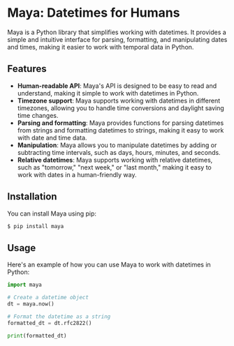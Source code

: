 # Maya: Datetimes for Humans

Maya is a Python library that simplifies working with datetimes. It provides a simple and intuitive interface for parsing, formatting, and manipulating dates and times, making it easier to work with temporal data in Python.

## Features

- **Human-readable API**: Maya's API is designed to be easy to read and understand, making it simple to work with datetimes in Python.
- **Timezone support**: Maya supports working with datetimes in different timezones, allowing you to handle time conversions and daylight saving time changes.
- **Parsing and formatting**: Maya provides functions for parsing datetimes from strings and formatting datetimes to strings, making it easy to work with date and time data.
- **Manipulation**: Maya allows you to manipulate datetimes by adding or subtracting time intervals, such as days, hours, minutes, and seconds.
- **Relative datetimes**: Maya supports working with relative datetimes, such as "tomorrow," "next week," or "last month," making it easy to work with dates in a human-friendly way.

## Installation

You can install Maya using pip:

```bash
$ pip install maya
```

## Usage

Here's an example of how you can use Maya to work with datetimes in Python:

```python
import maya

# Create a datetime object
dt = maya.now()

# Format the datetime as a string
formatted_dt = dt.rfc2822()

print(formatted_dt)
```
